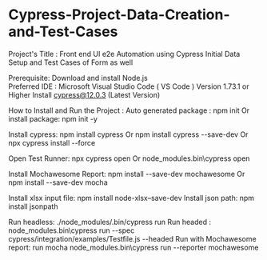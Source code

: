 # Cypress-Project-Data-Creation-and-Test-Cases
Project's Title : Front end UI e2e Automation using Cypress
Initial Data Setup and Test Cases of Form as well

Prerequisite:
Download and install  Node.js  
Preferred IDE : Microsoft Visual Studio Code ( VS Code ) Version 1.73.1 or Higher
Install cypress@12.0.3 (Latest Version)


How to Install and Run the Project : 
  Auto generated package : 	npm init
    Or  install package:	     npm init -y

 Install cypress:	  npm install cypress
 Or                  npm install cypress --save-dev
 Or			       npx cypress install --force

 Open Test Runner:   npx cypress open
 Or                  node_modules\.bin\cypress open

 Install Mochawesome Report:
                     npm install --save-dev mochawesome 
      Or                  npm install --save-dev mocha
  

Install xlsx input file: npm install node-xlsx–save-dev
Install json path:       npm install jsonpath

 Run headless:      ./node_modules/.bin/cypress run
 Run headed  :    
   node_modules\.bin\cypress run --spec             cypress/integration/examples/Testfile.js --headed
 Run with Mochawesome report: 
  run mocha node_modules\.bin\cypress run --reporter    mochawesome
